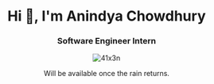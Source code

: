 <h1 align="center">Hi 👋, I'm Anindya Chowdhury</h1>
<h3 align="center">Software Engineer Intern</h3>

<p align="center"> <img src="https://komarev.com/ghpvc/?username=41x3n&label=Profile%20views&color=0e75b6&style=flat" alt="41x3n" /> </p>

<p align="center"> Will be available once the rain returns. </p>
